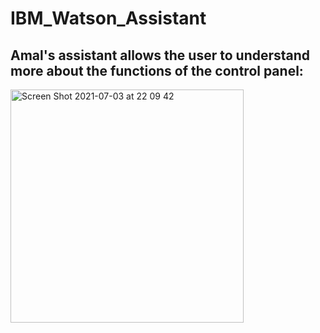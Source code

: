 # IBM_Watson_Assistant

## Amal's assistant allows the user to understand more about the functions of the control panel:
<img width="373" alt="Screen Shot 2021-07-03 at 22 09 42" src="https://user-images.githubusercontent.com/85778891/124366353-e1978080-dc57-11eb-9974-024978ad0620.png">
